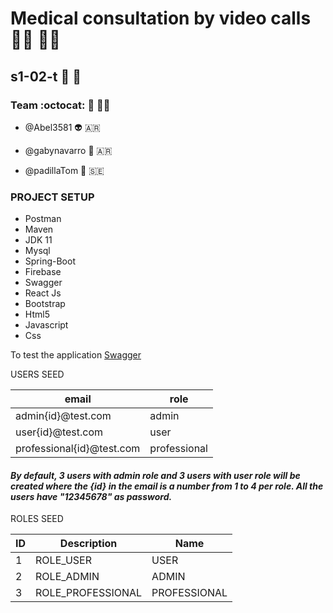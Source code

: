 # Medical consultation by video calls :health_worker: :woman_health_worker:

## s1-02-t :wave: :muscle: 

### Team :octocat: :adult: :bowing_man:


- @Abel3581 :alien: :argentina:

- @gabynavarro :robot: :argentina:

- @padillaTom :guitar: :sweden:



### PROJECT SETUP

- Postman
- Maven
- JDK 11
- Mysql
- Spring-Boot
- Firebase
- Swagger
- React Js
- Bootstrap
- Html5
- Javascript
- Css

To test the application [Swagger](http://localhost:8080/swagger-ui/index.html)

USERS SEED
<table>
<thead>
<tr>
<th>email</th>
<th>role</th>
</tr>
</thead>
<tbody>
<tr>
<td>admin{id}@test.com</td>
<td>admin</td>
</tr>
<tr>
<td>user{id}@test.com</td>
<td>user</td>
</tr>
  <tr>
<td>professional{id}@test.com</td>
<td>professional</td>
</tr>
</tbody>
</table>


#### *By default, 3 users with admin role and 3 users with user role will be created where the {id} in the email is a number from 1 to 4 per role. All the users have "12345678" as password.*


ROLES SEED
<table>
<thead>
<tr>
<th>ID</th>
<th>Description</th>
<th>Name</th>
</tr>
</thead>
<tbody>
<tr>
<td>1</td>
<td>ROLE_USER</td>
<td>USER</td>
</tr>
<tr>
<td>2</td>
<td>ROLE_ADMIN</td>
<td>ADMIN</td>
</tr>
 <tr>
<td>3</td>
<td>ROLE_PROFESSIONAL</td>
<td>PROFESSIONAL</td>
</tr>
</tbody>
</table>
